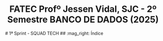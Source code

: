 <h1 style="text-align: center"> FATEC Profº Jessen Vidal, SJC - 2º Semestre BANCO DE DADOS (2025)</h1>
# 1ª Sprint - SQUAD TECH
## :mag_right: Índice
